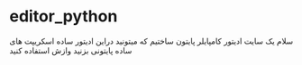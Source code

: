 # editor_python
سلام یک سایت ادیتور کامپایلر پایتون ساختیم که میتونید دراین ادیتور ساده  اسکریپت های ساده  پایتونی بزنید وازش استفاده کنید 

